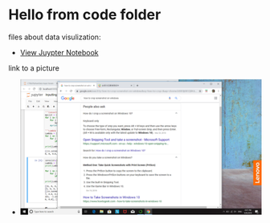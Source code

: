 # Hello from code folder

files about data visulization:
  - [View Juypter Notebook](ipynb.html)

link to a picture
  - ![Picture](myPic.jpg)
